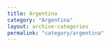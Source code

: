 ```yaml
---
title: Argentina
category: "Argentina"
layout: archive-categories
permalink: "category/argentina"
---
```

